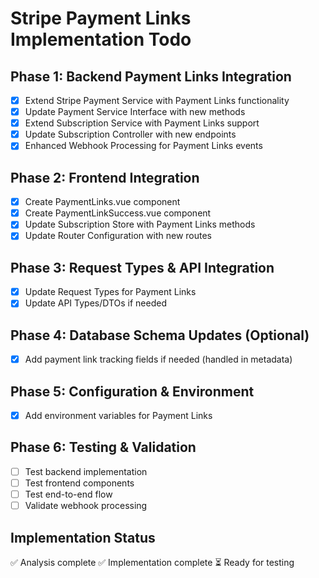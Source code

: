 # Stripe Payment Links Implementation Todo

## Phase 1: Backend Payment Links Integration
- [x] Extend Stripe Payment Service with Payment Links functionality
- [x] Update Payment Service Interface with new methods
- [x] Extend Subscription Service with Payment Links support
- [x] Update Subscription Controller with new endpoints
- [x] Enhanced Webhook Processing for Payment Links events

## Phase 2: Frontend Integration
- [x] Create PaymentLinks.vue component
- [x] Create PaymentLinkSuccess.vue component
- [x] Update Subscription Store with Payment Links methods
- [x] Update Router Configuration with new routes

## Phase 3: Request Types & API Integration
- [x] Update Request Types for Payment Links
- [x] Update API Types/DTOs if needed

## Phase 4: Database Schema Updates (Optional)
- [x] Add payment link tracking fields if needed (handled in metadata)

## Phase 5: Configuration & Environment
- [x] Add environment variables for Payment Links

## Phase 6: Testing & Validation
- [ ] Test backend implementation
- [ ] Test frontend components
- [ ] Test end-to-end flow
- [ ] Validate webhook processing

## Implementation Status
✅ Analysis complete
✅ Implementation complete
⏳ Ready for testing
